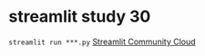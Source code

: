 # streamlit study 30
`streamlit run ***.py`
[Streamlit Community Cloud](https://streamlit.io/cloud)
